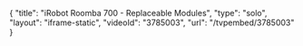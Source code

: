{
    "title": "iRobot Roomba 700 - Replaceable Modules",
    "type": "solo",
    "layout": "iframe-static",
    "videoId": "3785003",
    "url": "\/tvpembed\/3785003"
}